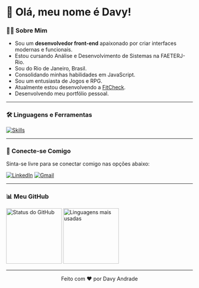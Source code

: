 # 👋 Olá, meu nome é Davy!

### 👨‍💻 Sobre Mim

- Sou um **desenvolvedor front-end** apaixonado por criar interfaces modernas e funcionais.
- Estou cursando Análise e Desenvolvimento de Sistemas na FAETERJ-Rio.
- Sou do Rio de Janeiro, Brasil.
- Consolidando minhas habilidades em JavaScript.
- Sou um entusiasta de Jogos e RPG.
- Atualmente estou desenvolvendo a [FitCheck](https://github.com/DavyAndrade/FitCheck).
- Desenvolvendo meu portfólio pessoal.

---

### 🛠️ Linguagens e Ferramentas</h2>

[![Skills](https://skillicons.dev/icons?i=html,css,js,ts,sass,react,tailwind,bootstrap,c,python,java,php,mysql,postgres,git,github,discordjs&perline=8)](https://github.com/DavyAndrade)

---

### 📱 Conecte-se Comigo

Sinta-se livre para se conectar comigo nas opções abaixo:

[![LinkedIn](https://skillicons.dev/icons?i=linkedin)](https://www.linkedin.com/in/davy-andrade)
[![Gmail](https://skillicons.dev/icons?i=gmail)](mailto:davyandrade.dev@gmail.com)

---

### 📊 Meu GitHub

<div>
    <img src="https://github-readme-stats.vercel.app/api?username=DavyAndrade&show_icons=true&theme=github_dark&title_color=00ff99&icon_color=00ff99&text_color=ffffff" alt="Status do GitHub" height="150">
    <img src="https://github-readme-stats.vercel.app/api/top-langs/?username=DavyAndrade&layout=compact&title_color=00ff99&text_color=ffffff&bg_color=0d1117" alt="Linguagens mais usadas" height="150">
</div>

---

<p align="center">Feito com ❤️ por Davy Andrade</p>
